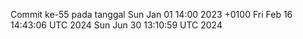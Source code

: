 Commit ke-55 pada tanggal Sun Jan 01 14:00 2023 +0100
Fri Feb 16 14:43:06 UTC 2024
Sun Jun 30 13:10:59 UTC 2024
